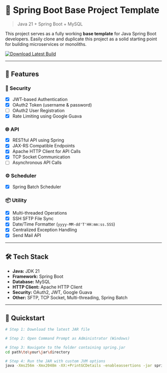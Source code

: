 # 🚀 Spring Boot Base Project Template

> Java 21 + Spring Boot + MySQL

This project serves as a fully working **base template** for Java Spring Boot developers. Easily clone and duplicate this project as a solid starting point for building microservices or monoliths.

[![Download Latest Build](https://img.shields.io/badge/Download-Build-blue?style=for-the-badge&logo=github)](https://github.com/jleong94/spring/releases/latest/download/spring.jar)

---

## 🧩 Features

### 🔐 Security
- [x] JWT-based Authentication
- [x] OAuth2 Token (username & password)
- [ ] OAuth2 User Registration
- [x] Rate Limiting using Google Guava

### 🌐 API
- [x] RESTful API using Spring
- [x] JAX-RS Compatible Endpoints
- [x] Apache HTTP Client for API Calls
- [x] TCP Socket Communication
- [ ] Asynchronous API Calls

### ⚙️ Scheduler
- [x] Spring Batch Scheduler

### 📦 Utility
- [x] Multi-threaded Operations
- [x] SSH SFTP File Sync
- [x] Date/Time Formatter (`yyyy-MM-dd'T'HH:mm:ss.SSS`)
- [x] Centralized Exception Handling
- [x] Send Mail API

---

## 🛠 Tech Stack

- **Java:** JDK 21  
- **Framework:** Spring Boot  
- **Database:** MySQL  
- **HTTP Client:** Apache HTTP Client  
- **Security:** OAuth2, JWT, Google Guava  
- **Other:** SFTP, TCP Socket, Multi-threading, Spring Batch  

---

## 🚀 Quickstart

```bash
# Step 1: Download the latest JAR file

# Step 2: Open Command Prompt as Administrator (Windows)

# Step 3: Navigate to the folder containing spring.jar
cd path\to\your\jar\directory

# Step 4: Run the JAR with custom JVM options
java -Xms256m -Xmx2048m -XX:+PrintGCDetails -enableassertions -jar spring.jar
